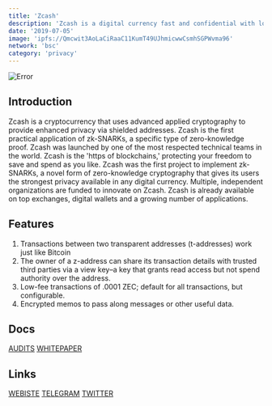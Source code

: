 ```yaml
---
title: 'Zcash'
description: 'Zcash is a digital currency fast and confidential with low fees. It is perfect for mobile payments'
date: '2019-07-05'
image: 'ipfs://Qmcwit3AoLaCiRaaC11KumT49UJhmicwwCsmhSGPWvma96'
network: 'bsc'
category: 'privacy'
---
```


![Error](ipfs://QmX2kne2yetdbx6ApU1rTqfoksVaxDB1ZsuaeHLJdLyg3z)

## Introduction

Zcash is a cryptocurrency that uses advanced applied cryptography to provide enhanced privacy via shielded addresses. Zcash is the first practical application of zk-SNARKs, a specific type of zero-knowledge proof. Zcash was launched by one of the most respected technical teams in the world. Zcash is the 'https of blockchains,' protecting your freedom to save and spend as you like. Zcash was the first project to implement zk-SNARKs, a novel form of zero-knowledge cryptography that gives its users the strongest privacy available in any digital currency. Multiple, independent organizations are funded to innovate on Zcash. Zcash is already available on top exchanges, digital wallets and a growing number of applications.

## Features

1. Transactions between two transparent addresses (t-addresses) work just like Bitcoin
2. The owner of a z-address can share its transaction details with trusted third parties via a view key–a key that grants read access but not spend authority over the address.
3. Low-fee transactions of .0001 ZEC; default for all transactions, but configurable.
4. Encrypted memos to pass along messages or other useful data.

## Docs

[AUDITS](ipfs://QmdJPrJDeXSuvMW16xdqAQVqPAW8uwBRaG2zLBFvQAfvWG)
[WHITEPAPER](ipfs://QmZnuX5AEXUr47buK4frXy2DVHyUBwLK9rHoyQNcp9sb9T)

## Links

[WEBISTE](https://z.cash/)
[TELEGRAM](https://t.me/Zcash_Community)
[TWITTER](https://twitter.com/electriccoinco)
